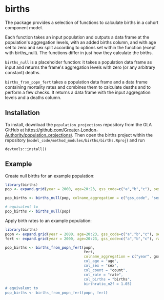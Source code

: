# births

The package provides a selection of functions to calculate births in a cohort component model.

Each function takes an input population and outputs a data frame at the population's aggregation levels, with an added births column, and with age set to zero and sex split according to options set within the function (ecept with births_null). The functions differ in just how they calculate the births.

`births_null` is a placeholder function: it takes a population data frame as input and returns the frame's aggregation levels with zero (or any arbitrary constant) deaths.

`births_from_popn_fert` takes a population data frame and a data frame containing mortality rates and combines them to calculate deaths and to perform a few checks. It returns a data frame with the input aggregation levels and a deaths column.



## Installation

To install, download the `population_projections` repository from the GLA GitHub at https://github.com/Greater-London-Authority/population_projections/. Then open the births project within the repository (`model_code/method_modules/births/births.Rproj`) and run

```
devtools::install()
```

## Example

Create null births for an example population:

``` r
library(births)
pop <- expand.grid(year = 2000, age=20:23, gss_code=c("a","b","c"), sex=c("f","m"), count = 100)

pop_births <- births_null(pop, colname_aggregation = c("gss_code", "sex"), const = 0)

# equivalent to
pop_births <- births_null(pop)
```

Apply birth rates to an example population:

``` r
library(births)
popn <- expand.grid(year = 2000, age=20:23, gss_code=c("a","b","c"), sex=c("f","m"), count = 100)
fert <- expand.grid(year = 2000, age=20:23, gss_code=c("a","b","c"), rate = 0.01)

pop_births <- births_from_popn_fert(popn,
                                    fert,
                                    colname_aggregation = c("year", gss_code", "age", "sex"),
                                    col_age = "age",
                                    col_sex = "sex",
                                    col_count = "count",
                                    col_rate = "rate",
                                    col_births = "births",
                                    birthratio_m2f = 1.05)
# equivalent to
pop_births <- births_from_popn_fert(popn, fert)
```
